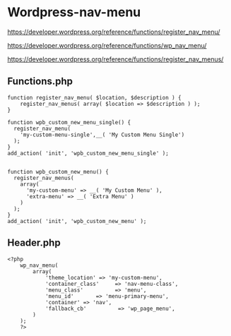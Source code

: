 # Wordpress-nav-menu


https://developer.wordpress.org/reference/functions/register_nav_menu/

https://developer.wordpress.org/reference/functions/wp_nav_menu/

https://developer.wordpress.org/reference/functions/register_nav_menus/

## Functions.php
```
function register_nav_menu( $location, $description ) {
	register_nav_menus( array( $location => $description ) );
}
```
```
function wpb_custom_new_menu_single() {
  register_nav_menu(
  	'my-custom-menu-single',__( 'My Custom Menu Single') 
  );
}
add_action( 'init', 'wpb_custom_new_menu_single' );


function wpb_custom_new_menu() {
  register_nav_menus(
    array(
      'my-custom-menu' => __( 'My Custom Menu' ),
      'extra-menu' => __( 'Extra Menu' )
    )
  );
}
add_action( 'init', 'wpb_custom_new_menu' );

```

## Header.php
```
<?php 
	wp_nav_menu( 
		array( 
			'theme_location' => 'my-custom-menu',
			'container_class'     => 'nav-menu-class',
			'menu_class'          => 'menu',
			'menu_id'       => 'menu-primary-menu',
			'container' => 'nav',
			'fallback_cb'          => 'wp_page_menu',
		) 
	); 
	?>
```
